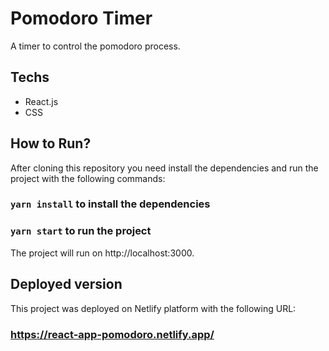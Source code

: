 # Pomodoro Timer
A timer to control the pomodoro process.

## Techs
- React.js
- CSS

## How to Run?
After cloning this repository you need install the dependencies and run the project with the following commands:

### `yarn install` to install the dependencies
### `yarn start` to run the project

The project will run on http://localhost:3000.

## Deployed version
This project was deployed on Netlify platform with the following URL:
### https://react-app-pomodoro.netlify.app/
